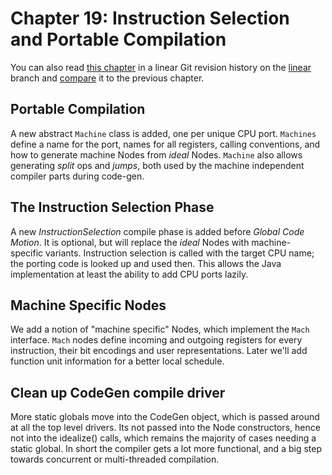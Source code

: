 # Chapter 19: Instruction Selection and Portable Compilation

You can also read [this chapter](https://github.com/SeaOfNodes/Simple/tree/linear-chapter19) in a linear Git revision history on the [linear](https://github.com/SeaOfNodes/Simple/tree/linear) branch and [compare](https://github.com/SeaOfNodes/Simple/compare/linear-chapter18...linear-chapter19) it to the previous chapter.


## Portable Compilation

A new abstract `Machine` class is added, one per unique CPU port.  `Machines`
define a name for the port, names for all registers, calling conventions, and
how to generate machine Nodes from *ideal* Nodes.  `Machine` also allows
generating *split* ops and *jumps*, both used by the machine independent
compiler parts during code-gen.


## The Instruction Selection Phase

A new *InstructionSelection* compile phase is added before *Global Code
Motion*.  It is optional, but will replace the *ideal* Nodes with machine-
specific variants.  Instruction selection is called with the target CPU name;
the porting code is looked up and used then.  This allows the Java
implementation at least the ability to add CPU ports lazily.


## Machine Specific Nodes

We add a notion of "machine specific" Nodes, which implement the `Mach`
interface.  `Mach` nodes define incoming and outgoing registers for every
instruction, their bit encodings and user representations.  Later we'll add
function unit information for a better local schedule.


## Clean up CodeGen compile driver

More static globals move into the CodeGen object, which is passed around at all
the top level drivers.  Its not passed into the Node constructors, hence not
into the idealize() calls, which remains the majority of cases needing a static
global.  In short the compiler gets a lot more functional, and a big step
towards concurrent or multi-threaded compilation.

